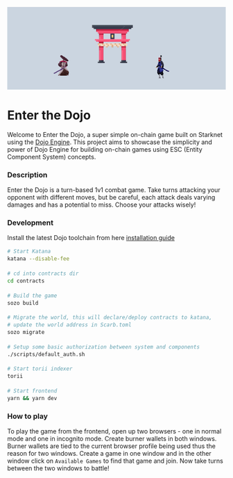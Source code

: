 <p align="center"><img src=".github/etd.png" /></p>

# Enter the Dojo

Welcome to Enter the Dojo, a super simple on-chain game built on Starknet using
the [Dojo Engine](https://github.com/dojoengine/dojo). This project aims to
showcase the simplicity and power of Dojo Engine for building on-chain games
using ESC (Entity Component System) concepts.

### Description

Enter the Dojo is a turn-based 1v1 combat game. Take turns attacking your
opponent with different moves, but be careful, each attack deals varying damages
and has a potential to miss. Choose your attacks wisely!

### Development

Install the latest Dojo toolchain from here
[installation guide](https://book.dojoengine.org/getting-started/quick-start.html)

```bash
# Start Katana
katana --disable-fee

# cd into contracts dir
cd contracts

# Build the game
sozo build

# Migrate the world, this will declare/deploy contracts to katana,
# update the world address in Scarb.toml
sozo migrate

# Setup some basic authorization between system and components
./scripts/default_auth.sh

# Start torii indexer
torii

# Start frontend
yarn && yarn dev
```

### How to play

To play the game from the frontend, open up two browsers - one in normal mode
and one in incognito mode. Create burner wallets in both windows. Burner wallets
are tied to the current browser profile being used thus the reason for two
windows. Create a game in one window and in the other window click on
`Available Games` to find that game and join. Now take turns between the two
windows to battle!
